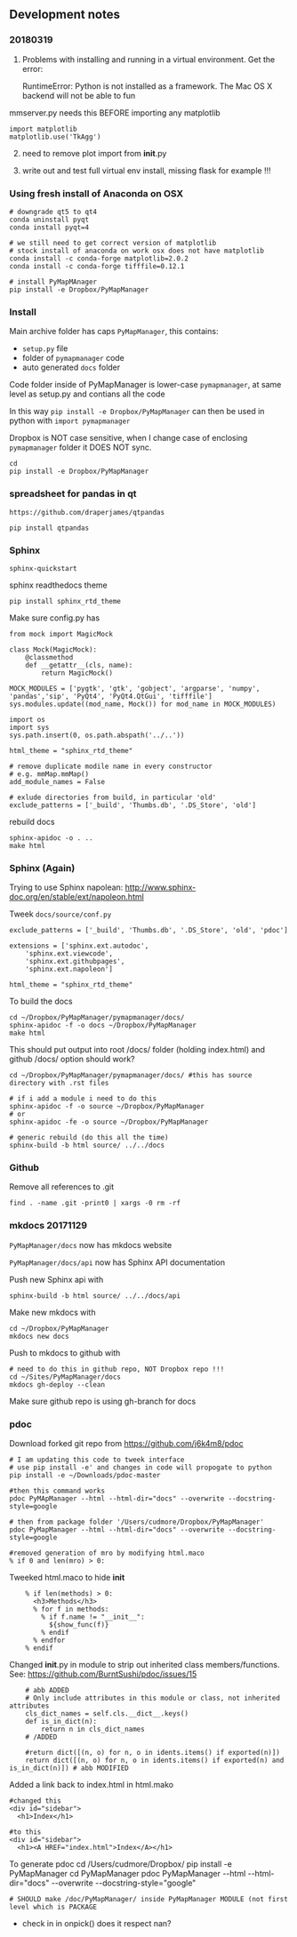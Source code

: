 ## Development notes

### 20180319

1) Problems with installing and running in a virtual environment. Get the error:

	RuntimeError: Python is not installed as a framework. The Mac OS X backend will not be able to fun
	
mmserver.py needs this BEFORE importing any matplotlib

	import matplotlib
	matplotlib.use('TkAgg')

2) need to remove plot import from __init__.py

3) write out and test full virtual env install, missing flask for example !!!

### Using fresh install of Anaconda on OSX

    # downgrade qt5 to qt4
    conda uninstall pyqt
    conda install pyqt=4

    # we still need to get correct version of matplotlib
    # stock install of anaconda on work osx does not have matplotlib
    conda install -c conda-forge matplotlib=2.0.2
    conda install -c conda-forge tifffile=0.12.1

    # install PyMapMAnager
    pip install -e Dropbox/PyMapManager

### Install

Main archive folder has caps `PyMapManager`, this contains:

 - `setup.py` file
 - folder of `pymapmanager` code
 - auto generated `docs` folder

Code folder inside of PyMapManager is lower-case `pymapmanager`, at same level as setup.py and contians all the code

In this way `pip install -e Dropbox/PyMapManager` can then be used in python with `import pymapmanager`

Dropbox is NOT case sensitive, when I change case of enclosing `pymapmanager` folder it DOES NOT sync.

	cd
	pip install -e Dropbox/PyMapManager
	

### spreadsheet for pandas in qt

    https://github.com/draperjames/qtpandas

    pip install qtpandas

### Sphinx

    sphinx-quickstart
    
sphinx readthedocs theme

    pip install sphinx_rtd_theme

Make sure config.py has
    
    from mock import MagicMock
    
    class Mock(MagicMock):
        @classmethod
        def __getattr__(cls, name):
            return MagicMock()
    
    MOCK_MODULES = ['pygtk', 'gtk', 'gobject', 'argparse', 'numpy', 'pandas','sip', 'PyQt4', 'PyQt4.QtGui', 'tifffile']
    sys.modules.update((mod_name, Mock()) for mod_name in MOCK_MODULES)
    
    import os
    import sys
    sys.path.insert(0, os.path.abspath('../..'))

    html_theme = "sphinx_rtd_theme"

    # remove duplicate modile name in every constructor
    # e.g. mmMap.mmMap()
    add_module_names = False

    # exlude directories from build, in particular 'old'
    exclude_patterns = ['_build', 'Thumbs.db', '.DS_Store', 'old']

rebuild docs

    sphinx-apidoc -o . ..
    make html

### Sphinx (Again)

Trying to use Sphinx napolean: http://www.sphinx-doc.org/en/stable/ext/napoleon.html

Tweek `docs/source/conf.py`

    exclude_patterns = ['_build', 'Thumbs.db', '.DS_Store', 'old', 'pdoc']

    extensions = ['sphinx.ext.autodoc',
        'sphinx.ext.viewcode',
        'sphinx.ext.githubpages',
        'sphinx.ext.napoleon']

    html_theme = "sphinx_rtd_theme"

To build the docs

    cd ~/Dropbox/PyMapManager/pymapmanager/docs/
    sphinx-apidoc -f -o docs ~/Dropbox/PyMapManager
    make html

This should put output into root /docs/ folder (holding index.html) and github /docs/ option should work?

    cd ~/Dropbox/PyMapManager/pymapmanager/docs/ #this has source directory with .rst files
    
    # if i add a module i need to do this
    sphinx-apidoc -f -o source ~/Dropbox/PyMapManager
    # or
    sphinx-apidoc -fe -o source ~/Dropbox/PyMapManager
    
    # generic rebuild (do this all the time)
    sphinx-build -b html source/ ../../docs
    
### Github

Remove all references to .git

    find . -name .git -print0 | xargs -0 rm -rf
    
### mkdocs 20171129

`PyMapManager/docs` now has mkdocs website

`PyMapManager/docs/api` now has Sphinx API documentation

Push new Sphinx api with

	sphinx-build -b html source/ ../../docs/api
	
Make new mkdocs with

	cd ~/Dropbox/PyMapManager
	mkdocs new docs
	
Push to mkdocs to github with

	# need to do this in github repo, NOT Dropbox repo !!!
	cd ~/Sites/PyMapManager/docs
	mkdocs gh-deploy --clean

Make sure github repo is using gh-branch for docs

### pdoc

Download forked git repo from https://github.com/j6k4m8/pdoc

    # I am updating this code to tweek interface
    # use pip install -e' and changes in code will propogate to python
    pip install -e ~/Downloads/pdoc-master

    #then this command works
    pdoc PyMApManager --html --html-dir="docs" --overwrite --docstring-style=google
    
    # then from package folder '/Users/cudmore/Dropbox/PyMapManager'
    pdoc PyMapManager --html --html-dir="docs" --overwrite --docstring-style=google
    
    #removed generation of mro by modifying html.maco 
    % if 0 and len(mro) > 0:

Tweeked html.maco to hide __init__

        % if len(methods) > 0:
          <h3>Methods</h3>
          % for f in methods:
            % if f.name != "__init__":            	
              ${show_func(f)}
            % endif
          % endfor
        % endif

Changed __init__.py in module to strip out inherited class members/functions.
 See: https://github.com/BurntSushi/pdoc/issues/15

		# abb ADDED
		# Only include attributes in this module or class, not inherited attributes
        cls_dict_names = self.cls.__dict__.keys()
        def is_in_dict(n):
            return n in cls_dict_names
        # /ADDED

        #return dict([(n, o) for n, o in idents.items() if exported(n)])
        return dict([(n, o) for n, o in idents.items() if exported(n) and is_in_dict(n)]) # abb MODIFIED

Added a link back to index.html in html.mako

    #changed this
    <div id="sidebar">
      <h1>Index</h1>

    #to this
    <div id="sidebar">
      <h1><A HREF="index.html">Index</A></h1>

To generate pdoc
    cd /Users/cudmore/Dropbox/
    pip install -e PyMapManager
    cd PyMapManager
    pdoc PyMapManager --html --html-dir="docs" --overwrite --docstring-style="google"
    
    # SHOULD make /doc/PyMapManager/ inside PyMapManager MODULE (not first level which is PACKAGE
    
- check in in onpick() does it respect nan?